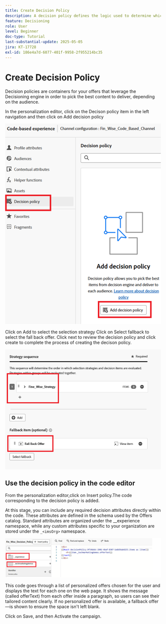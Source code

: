 ```yaml
---
title: Create Decision Policy
description: A decision policy defines the logic used to determine which offers are delivered to a user during personalization.
feature: Decisioning
role: User
level: Beginner
doc-type: Tutorial
last-substantial-update: 2025-05-05
jira: KT-17728
exl-id: 186e4a7d-6077-401f-9958-2f955214bc35
---
```

# Create Decision Policy

Decision policies are containers for your offers that leverage the Decisioning engine in order to pick the best content to deliver, depending on the audience.

In the personalization editor, click on the Decison policy item in the left navigation and then click on Add decision policy

![create-decision-policy](assets/decision-policy.png)

Click on Add to select the selection strategy
Click on Select fallback to select the fall back offer.
Click next to review the decision policy and click create to complete the process of creating the decison policy.


![decision-policy](assets/decision-policy2.png)


## Use the decision policy in the code editor

From the personalization editor,click on Insert policy.The code corresponding to the decision policy is added.

At this stage, you can include any required decision attributes directly within the code. These attributes are defined in the schema used by the Offers catalog. Standard attributes are organized under the __experience namespace, while any custom attributes specific to your organization are stored under the `_<imsOrg>` namespace.

![using_decision_polcy](assets/Insert-policy.png)

This code goes through a list of personalized offers chosen for the user and displays the text for each one on the web page. It shows the message (called offerText) from each offer inside a paragraph, so users can see their tailored content clearly.
If no personalized offer is available, a fallback offer—is shown to ensure the space isn't left blank.

Click on Save, and then Activate the campaign.
